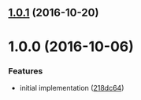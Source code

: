 <a name="1.0.1"></a>
## [1.0.1](https://github.com/mljs/nearest-vector/compare/v1.0.0...v1.0.1) (2016-10-20)



<a name="1.0.0"></a>
# 1.0.0 (2016-10-06)


### Features

* initial implementation ([218dc64](https://github.com/mljs/nearest-vector/commit/218dc64))



